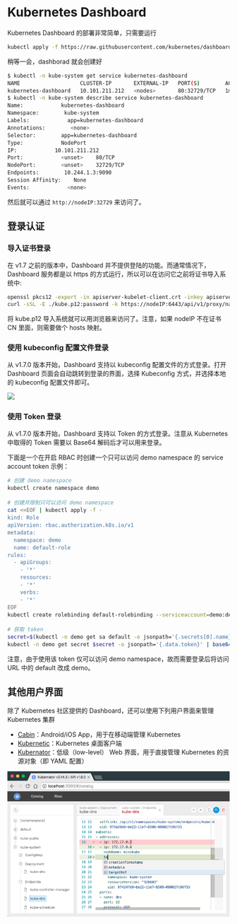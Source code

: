 # Kubernetes Dashboard

Kubernetes Dashboard 的部署非常简单，只需要运行

```sh
kubectl apply -f https://raw.githubusercontent.com/kubernetes/dashboard/v1.10.1/src/deploy/recommended/kubernetes-dashboard.yaml
```

稍等一会，dashborad 就会创建好

```sh
$ kubectl -n kube-system get service kubernetes-dashboard
NAME                   CLUSTER-IP       EXTERNAL-IP   PORT(S)        AGE
kubernetes-dashboard   10.101.211.212   <nodes>       80:32729/TCP   1m
$ kubectl -n kube-system describe service kubernetes-dashboard
Name:            kubernetes-dashboard
Namespace:        kube-system
Labels:            app=kubernetes-dashboard
Annotations:        <none>
Selector:        app=kubernetes-dashboard
Type:            NodePort
IP:            10.101.211.212
Port:            <unset>    80/TCP
NodePort:        <unset>    32729/TCP
Endpoints:        10.244.1.3:9090
Session Affinity:    None
Events:            <none>
```

然后就可以通过 `http://nodeIP:32729` 来访问了。

## 登录认证

### 导入证书登录

在 v1.7 之前的版本中，Dashboard 并不提供登陆的功能。而通常情况下，Dashboard 服务都是以 https 的方式运行，所以可以在访问它之前将证书导入系统中:

```sh
openssl pkcs12 -export -in apiserver-kubelet-client.crt -inkey apiserver-kubelet-client.key -out kube.p12
curl -sSL -E ./kube.p12:password -k https://nodeIP:6443/api/v1/proxy/namespaces/kube-system/services/kubernetes-dashboard
```

将 kube.p12 导入系统就可以用浏览器来访问了。注意，如果 nodeIP 不在证书 CN 里面，则需要做个 hosts 映射。

### 使用 kubeconfig 配置文件登录

从 v1.7.0 版本开始，Dashboard 支持以 kubeconfig 配置文件的方式登录。打开 Dashboard 页面会自动跳转到登录的界面，选择 Kubeconfig 方式，并选择本地的 kubeconfig 配置文件即可。

![](https://user-images.githubusercontent.com/2285385/30416718-8ee657d8-992d-11e7-84c8-9ba5f4c78bb2.png)

### 使用 Token 登录

从 v1.7.0 版本开始，Dashboard 支持以 Token 的方式登录。注意从 Kubernetes 中取得的 Token 需要以 Base64 解码后才可以用来登录。

下面是一个在开启 RBAC 时创建一个只可以访问 demo namespace 的 service account token 示例：

```sh
# 创建 demo namespace
kubectl create namespace demo

# 创建并限制只可以访问 demo namespace
cat <<EOF | kubectl apply -f -
kind: Role
apiVersion: rbac.authorization.k8s.io/v1
metadata:
  namespace: demo
  name: default-role
rules:
  - apiGroups:
    - '*'
    resources:
    - '*'
    verbs:
    - '*'
EOF
kubectl create rolebinding default-rolebinding --serviceaccount=demo:default --namespace=demo --role=default-role

# 获取 token
secret=$(kubectl -n demo get sa default -o jsonpath='{.secrets[0].name}')
kubectl -n demo get secret $secret -o jsonpath='{.data.token}' | base64 -d
```

注意，由于使用该 token 仅可以访问 demo namespace，故而需要登录后将访问 URL 中的 default 改成 demo。

## 其他用户界面

除了 Kubernetes 社区提供的 Dashboard，还可以使用下列用户界面来管理 Kubernetes 集群

- [Cabin](https://github.com/bitnami-labs/cabin)：Android/iOS App，用于在移动端管理 Kubernetes
- [Kubernetic](http://kubernetic.com/)：Kubernetes 桌面客户端
- [Kubernator](https://github.com/smpio/kubernator)：低级（low-level） Web 界面，用于直接管理 Kubernetes 的资源对象（即 YAML 配置）

![kubernator](images/kubernator.png)
